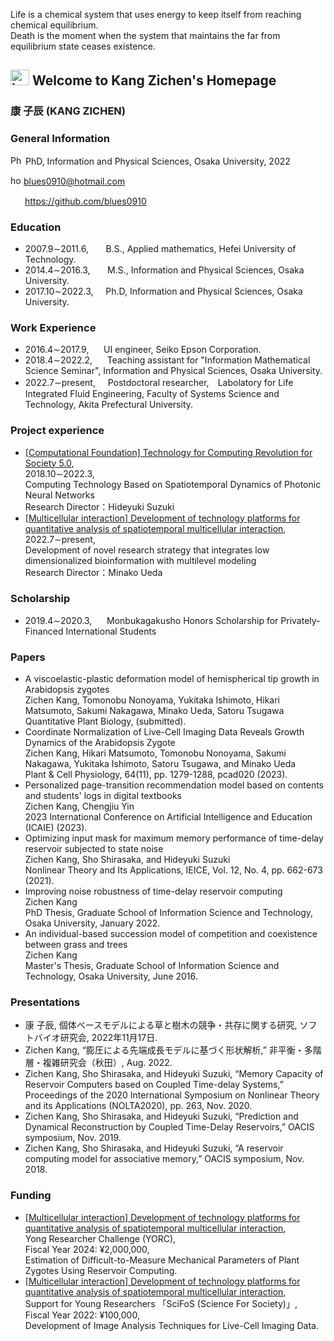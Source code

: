 Life is a chemical system that uses energy to keep itself from reaching chemical equilibrium.<br />
Death is the moment when the system that maintains the far from equilibrium state ceases existence.
## <img src="https://user-images.githubusercontent.com/14539282/155098315-dc3d1df3-0634-4d48-bd8a-43664bc24d8a.png" alt="homepage_icon"  width="30" height="25" /> Welcome to Kang Zichen's Homepage
<!-- 
<img src="https://user-images.githubusercontent.com/14539282/57233456-a12d1f80-7059-11e9-80ff-1cf9eac0a215.JPG" alt="Kang Zichen's portrait"  width="210" height="280" /> 
-->
<!-- 
https://blues0910.github.io/MyHomePage/<br />
-->

<h3><b>康 子辰</b> (KANG ZICHEN)</h3>

### General Information
<img src="https://user-images.githubusercontent.com/14539282/155095747-166637ea-3255-431e-8d74-09a98ffe1bf8.jpeg" alt="Phd icon"  width="20" height="15" /> PhD, Information and Physical Sciences, Osaka University, 2022<br />

<img src="https://user-images.githubusercontent.com/14539282/155100359-6952c248-60ed-4225-891f-c0b82562f2c7.jpg" alt="homepage_icon"  width="17" height="15" /> blues0910@hotmail.com<br />

<img src="https://user-images.githubusercontent.com/14539282/155098379-db735e8a-9bed-43cd-9e38-5e9e0a1b6f72.png"  width="19" height="15" /> https://github.com/blues0910<br />


### Education
<ul>
<li>2007.9&sim;2011.6, &nbsp;&nbsp;&nbsp;&nbsp;&nbsp; B.S., Applied mathematics, Hefei University of Technology.</li>
<li>2014.4&sim;2016.3, &nbsp;&nbsp;&nbsp;&nbsp;&nbsp; M.S., Information and Physical Sciences, Osaka University.</li>
<li>2017.10&sim;2022.3, &nbsp;&nbsp;&nbsp; Ph.D, Information and Physical Sciences, Osaka University.</li>
</ul>

### Work Experience
<ul>
<li>2016.4&sim;2017.9, &nbsp;&nbsp;&nbsp;&nbsp; UI engineer, Seiko Epson Corporation.</li>
<li>2018.4&sim;2022.2, &nbsp;&nbsp;&nbsp;&nbsp; Teaching assistant for "Information Mathematical Science Seminar",  Information and Physical Sciences, Osaka University.</li>
<li>2022.7&sim;present, &nbsp;&nbsp;&nbsp; Postdoctoral researcher,　Labolatory for Life Integrated Fluid Engineering,  Faculty of Systems Science and Technology, Akita Prefectural University.</li>
</ul>

### Project experience
<ul>
<li><a href="https://www.jst.go.jp/kisoken/crest/en/research_area/ongoing/areah30-4.html">[Computational Foundation] Technology for Computing Revolution for Society 5.0</a>, <br />
2018.10&sim;2022.3, <br />
Computing Technology Based on Spatiotemporal Dynamics of Photonic Neural Networks <br />
Research Director：Hideyuki Suzuki</li>
 
<li><a href="https://www.jst.go.jp/kisoken/crest/en/research_area/ongoing/area2019-1.html">[Multicellular interaction] Development of technology platforms for quantitative analysis of spatiotemporal multicellular interaction</a>, <br />
2022.7&sim;present, <br />
Development of novel research strategy that integrates low dimensionalized bioinformation with multilevel modeling <br />
Research Director：Minako Ueda</li>
</ul>

### Scholarship
<ul>
<li>2019.4&sim;2020.3, &nbsp;&nbsp;&nbsp;&nbsp; Monbukagakusho Honors Scholarship for Privately-Financed International Students</li>
</ul>

<!--
### Project experience
2018.10&sim;present, Research participant, "光ニューラルネットワークの時空間ダイナミクスに基づく計算基盤技術"
-->

### Papers
<ul>

<li>A viscoelastic-plastic deformation model of hemispherical tip growth in Arabidopsis zygotes <br />
Zichen Kang, Tomonobu Nonoyama, Yukitaka Ishimoto, Hikari Matsumoto, Sakumi Nakagawa, Minako Ueda, Satoru Tsugawa <br />
Quantitative Plant Biology, (submitted). </li>
 
<li>Coordinate Normalization of Live-Cell Imaging Data Reveals Growth Dynamics of the Arabidopsis Zygote <br />
Zichen Kang, Hikari Matsumoto, Tomonobu Nonoyama, Sakumi Nakagawa, Yukitaka Ishimoto, Satoru Tsugawa, and Minako Ueda <br />
Plant & Cell Physiology, 64(11), pp. 1279-1288, pcad020 (2023). </li>

<li>Personalized page-transition recommendation model based on contents and students' logs in digital textbooks <br />
Zichen Kang, Chengjiu Yin <br />
2023 International Conference on Artificial Intelligence and Education (ICAIE) (2023).</li>
 
<li>Optimizing input mask for maximum memory performance of time-delay reservoir subjected to state noise <br />
Zichen Kang, Sho Shirasaka, and Hideyuki Suzuki <br />
Nonlinear Theory and Its Applications, IEICE, Vol. 12, No. 4, pp. 662-673 (2021). </li>

<li>Improving noise robustness of time-delay reservoir computing<br />
Zichen Kang<br />
PhD Thesis, Graduate School of Information Science and Technology, Osaka University, January 2022.</li>

<li>An individual-based succession model of competition and coexistence between grass and trees<br />
Zichen Kang<br />
Master's Thesis, Graduate School of Information Science and Technology, Osaka University, June 2016.</li>
</ul>
 
### Presentations
<ul>

<li>康 子辰, 個体ベースモデルによる草と樹木の競争・共存に関する研究, ソフトバイオ研究会, 2022年11月17日.</li>

<li>Zichen Kang, “膨圧による先端成長モデルに基づく形状解析,” 非平衡・多階層・複雑研究会（秋田）, Aug. 2022.</li>

<li>Zichen Kang, Sho Shirasaka, and Hideyuki Suzuki, “Memory Capacity of Reservoir Computers based on Coupled Time-delay Systems,” Proceedings of the 2020 International Symposium on Nonlinear Theory and its Applications (NOLTA2020), pp. 263, Nov. 2020.
 
<li>Zichen Kang, Sho Shirasaka, and Hideyuki Suzuki, “Prediction and Dynamical Reconstruction by Coupled Time-Delay Reservoirs,” OACIS symposium, Nov. 2019.</li>
 
<li>Zichen Kang, Sho Shirasaka, and Hideyuki Suzuki, “A reservoir computing model for associative memory,” OACIS symposium, Nov. 2018.</li>
</ul>

### Funding
<ul>
<li><a href="https://www.jst.go.jp/kisoken/crest/en/research_area/ongoing/area2019-1.html">[Multicellular interaction] Development of technology platforms for quantitative analysis of spatiotemporal multicellular interaction</a>, <br />
Yong Researcher Challenge (YORC), <br />
Fiscal Year 2024: ¥2,000,000, <br /> 
Estimation of Difficult-to-Measure Mechanical Parameters of Plant Zygotes Using Reservoir Computing.</li>
 
<li><a href="https://www.jst.go.jp/kisoken/crest/en/research_area/ongoing/area2019-1.html">[Multicellular interaction] Development of technology platforms for quantitative analysis of spatiotemporal multicellular interaction</a>, <br />
Support for Young Researchers 「SciFoS (Science For Society)」, <br />
Fiscal Year 2022: ¥100,000, <br /> 
Development of Image Analysis Techniques for Live-Cell Imaging Data.</li>
</ul>
<!-- CREST多細胞領域 定量的解析基盤創出チャレンジ, 2024年度採択（2,000,000円/年）．リザバー計算による植物受精卵の実測困難な力学パラメータの推定. -->
<!-- CREST多細胞領域 若手研究者支援「SciFoS (Science For Society)」, 2022年度第2期採択（100,000円/年）．ライブセルイメージングデータに対する画像解析技術の開発. -->
